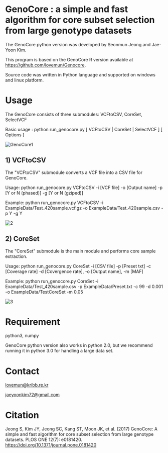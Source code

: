 # GenoCore : a simple and fast algorithm for core subset selection from large genotype datasets

The GenoCore python version was developed by Seonmun Jeong and Jae-Yoon Kim. 

This program is based on the GenoCore R version available at https://github.com/lovemun/Genocore.

Source code was written in Python language and supported on windows and linux platform.



# Usage

The GenoCore consists of three submodules: VCFtoCSV, CoreSet, SelectVCF

Basic usage : python run_genocore.py [ VCFtoCSV | CoreSet | SelectVCF ]  [ Options ]

![GenoCore1](https://user-images.githubusercontent.com/49300659/63691262-b5379f80-c849-11e9-9288-3337b1695431.jpg)



## 1) VCFtoCSV
The "VCFtoCSV" submodule converts a VCF file into a CSV file for GenoCore.

Usage: python run_genocore.py VCFtoCSV -i [VCF file] -o [Output name] -p [Y or N (phased)] -g [Y or N (gziped)]

Example: python run_genocore.py VCFtoCSV -i ExampleData/Test_420sample.vcf.gz -o ExampleData/Test_420sample.csv -p Y -g Y

![2](https://user-images.githubusercontent.com/49300659/63691813-2b88d180-c84b-11e9-9284-3b3cc2bc8197.png)


## 2) CoreSet
The "CoreSet" submodule is the main module and performs core sample extraction.

Usage: python run_genocore.py CoreSet -i [CSV file] -p [Preset txt] -c [Coverage rate] -d [Covergence rate], -o [Output name], -m [MAF]

Example: python run_genocore.py CoreSet -i ExampleData/Test_420sample.csv -p ExampleData/Preset.txt -c 99 -d 0.001 -o ExampleData/TestCoreSet -m 0.05

![3](https://user-images.githubusercontent.com/49300659/63692197-11032800-c84c-11e9-9908-32337abab6e9.png)

# Requirement

python3, numpy

GenoCore python version also works in python 2.0, but we recommend running it in python 3.0 for handling a large data set.


# Contact
lovemun@kribb.re.kr

jaeyoonkim72@gmail.com


# Citation

Jeong S, Kim JY, Jeong SC, Kang ST, Moon JK, et al. (2017) GenoCore: A simple and fast algorithm for core subset selection from large genotype datasets. PLOS ONE 12(7): e0181420. https://doi.org/10.1371/journal.pone.0181420
